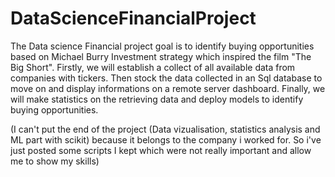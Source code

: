 # DataScienceFinancialProject

The Data science Financial project goal is to identify buying opportunities based on Michael Burry Investment strategy which inspired the film "The Big Short". Firstly, we will establish a collect of all available data from companies with tickers. Then stock the data collected in an Sql database to move on and display informations on a remote server dashboard. Finally, we will make statistics on the retrieving data and deploy models to identify buying opportunities.

(I can't put the end of the project (Data vizualisation, statistics analysis and ML part with scikit) because it belongs to the company i worked for. So i've just posted some scripts I kept which were not really important and allow me to show my skills) 
